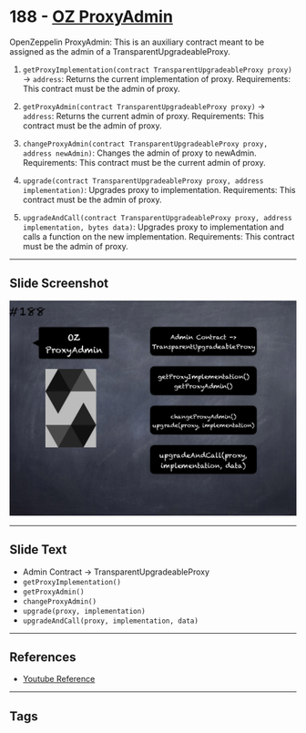 # 188 - [OZ ProxyAdmin](OZ%20ProxyAdmin.md)
OpenZeppelin ProxyAdmin: This is an auxiliary contract meant to be assigned as the admin of a TransparentUpgradeableProxy. 

1.  `getProxyImplementation(contract TransparentUpgradeableProxy proxy)` → `address`: Returns the current implementation of proxy. Requirements: This contract must be the admin of proxy.
    
2.  `getProxyAdmin(contract TransparentUpgradeableProxy proxy)` → `address`: Returns the current admin of proxy. Requirements: This contract must be the admin of proxy.
    
3.  `changeProxyAdmin(contract TransparentUpgradeableProxy proxy, address newAdmin)`: Changes the admin of proxy to newAdmin. Requirements: This contract must be the current admin of proxy.
    
4.  `upgrade(contract TransparentUpgradeableProxy proxy, address implementation)`: Upgrades proxy to implementation. Requirements: This contract must be the admin of proxy.
    
5.  `upgradeAndCall(contract TransparentUpgradeableProxy proxy, address implementation, bytes data)`: Upgrades proxy to implementation and calls a function on the new implementation. Requirements: This contract must be the admin of proxy.
___
## Slide Screenshot
![188.png](../images/solidity201/188.png)
___
## Slide Text
- Admin Contract -> TransparentUpgradeableProxy
- `getProxyImplementation()`
- `getProxyAdmin()`
- `changeProxyAdmin()`
- `upgrade(proxy, implementation)`
- `upgradeAndCall(proxy, implementation, data)`
___
## References
- [Youtube Reference](https://youtu.be/0kx8M4u5980?t=702)
___
## Tags